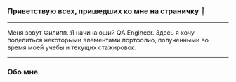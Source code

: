 
### Приветствую всех, пришедших ко мне на страничку 👋

---

Меня зовут Филипп. Я начинающий QA Engineer. Здесь я хочу поделиться некоторыми элементами портфолио, полученными во время моей учебы и текущих стажировок.

---
### Обо мне 


